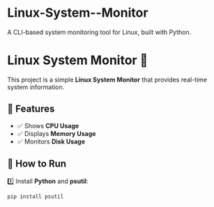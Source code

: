 # Linux-System--Monitor
A CLI-based system monitoring tool for Linux, built with Python.
# Linux System Monitor 🚀

This project is a simple **Linux System Monitor** that provides real-time system information.

## 📌 Features
- ✅ Shows **CPU Usage**
- ✅ Displays **Memory Usage**
- ✅ Monitors **Disk Usage**

## 📌 How to Run
1️⃣ Install **Python** and **psutil**:  
   ```bash
   pip install psutil
